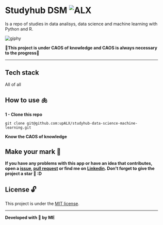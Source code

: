 

# Studyhub DSM  ![ALX](https://img.shields.io/badge/-inc.-05122A?style=flat&logo=alx)&nbsp;
Is a repo of studies in data analisys, data science and machine learning with Python and R.

![giphy](https://github.com/upALX/All-Assets/blob/main/on-mvp.webp)

🎇**This project is under CAOS of knowledge and CAOS is always necessary to the progress**🎇

---

## Tech stack
All of all

## How to use 🫁

**1 - Clone this repo**
```
git clone git@github.com:upALX/studyhub-data-science-machine-learning.git
```

**Know the CAOS of knowledge**

## Make your mark :triangular_flag_on_post:   

**If you have any problems with this app or have an idea that contributes, open a [issue](https://github.com/upALX/studyhub-data-science-machine-learning/issues), [pull request](https://github.com/upALX/studyhub-data-science-machine-learning/pulls) or find me on [Linkedin](https://www.linkedin.com/in/alxinc/). Don't forget to give the project a star 🌟 :D**

## License :unlock:

This project is under the [MIT license](https://github.com/upALX/studyhub-data-science-machine-learning/blob/main/LICENSE).

---

**Developed with 💜 by ME**
